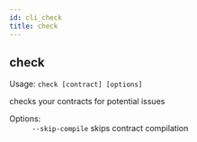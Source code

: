 ```yaml
---
id: cli_check
title: check
---
```


<div class="cli-command"><h2 class="cli-title">check</h2><p class="cli-usage">Usage: <code>check [contract] [options]</code></p><p>checks your contracts for potential issues<br/></p><dl><dt><span>Options:</span></dt><dd><div><code>--skip-compile</code> skips contract compilation</div></dd></dl></div>
